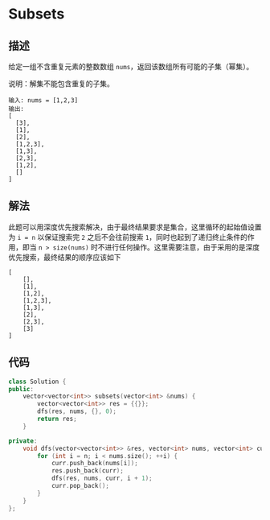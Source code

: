 # Subsets

## 描述

给定一组不含重复元素的整数数组 `nums`，返回该数组所有可能的子集（幂集）。

说明：解集不能包含重复的子集。

```
输入: nums = [1,2,3]
输出:
[
  [3],
  [1],
  [2],
  [1,2,3],
  [1,3],
  [2,3],
  [1,2],
  []
]
```

## 解法

此题可以用深度优先搜索解决，由于最终结果要求是集合，这里循环的起始值设置为 `i = n` 以保证搜索完 `2` 之后不会往前搜索 `1`，同时也起到了递归终止条件的作用，即当 `n > size(nums)` 时不进行任何操作。这里需要注意，由于采用的是深度优先搜索，最终结果的顺序应该如下

```
[
    [],
    [1],
    [1,2],
    [1,2,3],
    [1,3],
    [2],
    [2,3],
    [3]
]
```

## 代码

```cpp
class Solution {
public:
    vector<vector<int>> subsets(vector<int> &nums) {
        vector<vector<int>> res = {{}};
        dfs(res, nums, {}, 0);
        return res;
    }

private:
    void dfs(vector<vector<int>> &res, vector<int> nums, vector<int> curr, int n) {
        for (int i = n; i < nums.size(); ++i) {
            curr.push_back(nums[i]);
            res.push_back(curr);
            dfs(res, nums, curr, i + 1);
            curr.pop_back();
        }
    }
};
```

